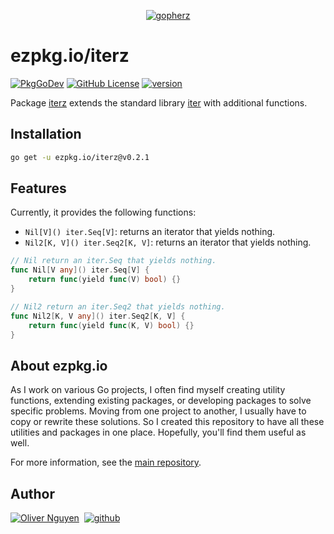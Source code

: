 <div align="center">

[![gopherz](https://ezpkg.io/_/gopherz.svg)](https://ezpkg.io)

</div>

# ezpkg.io/iterz

[![PkgGoDev](https://pkg.go.dev/badge/ezpkg.io/iterz)](https://pkg.go.dev/ezpkg.io/iterz)
[![GitHub License](https://img.shields.io/github/license/ezpkg/iterz)](https://github.com/ezpkg/iterz/tree/main/LICENSE)
[![version](https://img.shields.io/github/v/tag/ezpkg/iterz?label=version)](https://pkg.go.dev/ezpkg.io/iterz?tab=versions)

Package [iterz](https://pkg.go.dev/ezpkg.io/iterz) extends the standard library [iter](https://pkg.go.dev/iter) with additional functions.

## Installation

```sh
go get -u ezpkg.io/iterz@v0.2.1
```

## Features

Currently, it provides the following functions:

- `Nil[V]() iter.Seq[V]`: returns an iterator that yields nothing.
- `Nil2[K, V]() iter.Seq2[K, V]`: returns an iterator that yields nothing.

```go
// Nil return an iter.Seq that yields nothing.
func Nil[V any]() iter.Seq[V] {
	return func(yield func(V) bool) {}
}

// Nil2 return an iter.Seq2 that yields nothing.
func Nil2[K, V any]() iter.Seq2[K, V] {
	return func(yield func(K, V) bool) {}
}
```

## About ezpkg.io

As I work on various Go projects, I often find myself creating utility functions, extending existing packages, or developing packages to solve specific problems. Moving from one project to another, I usually have to copy or rewrite these solutions. So I created this repository to have all these utilities and packages in one place. Hopefully, you'll find them useful as well.

For more information, see the [main repository](https://github.com/ezpkg/ezpkg).

## Author

[![Oliver Nguyen](https://olivernguyen.io/_/badge.svg)](https://olivernguyen.io)&nbsp;&nbsp;[![github](https://img.shields.io/badge/GitHub-100000?style=for-the-badge&logo=github&logoColor=white)](https://github.com/iOliverNguyen)
